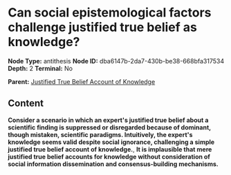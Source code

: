 # Can social epistemological factors challenge justified true belief as knowledge?

**Node Type:** antithesis
**Node ID:** dba6147b-2da7-430b-be38-668bfa317534
**Depth:** 2
**Terminal:** No

**Parent:** [Justified True Belief Account of Knowledge](justified-true-belief-account-of-knowledge.md)

## Content

**Consider a scenario in which an expert's justified true belief about a scientific finding is suppressed or disregarded because of dominant, though mistaken, scientific paradigms. Intuitively, the expert's knowledge seems valid despite social ignorance, challenging a simple justified true belief account of knowledge.**, **It is implausible that mere justified true belief accounts for knowledge without consideration of social information dissemination and consensus-building mechanisms.**

